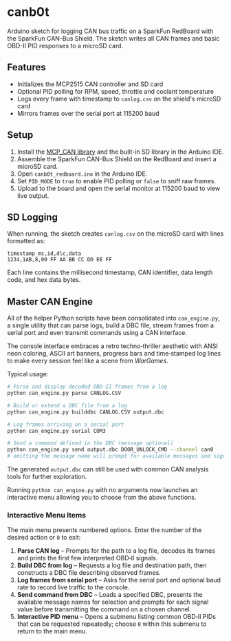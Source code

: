 # canb0t

Arduino sketch for logging CAN bus traffic on a SparkFun RedBoard with the SparkFun CAN-Bus Shield. The sketch writes all CAN frames and basic OBD-II PID responses to a microSD card.

## Features
- Initializes the MCP2515 CAN controller and SD card
- Optional PID polling for RPM, speed, throttle and coolant temperature
- Logs every frame with timestamp to `canlog.csv` on the shield's microSD card
- Mirrors frames over the serial port at 115200 baud

## Setup
1. Install the [MCP_CAN library](https://github.com/coryjfowler/MCP_CAN_lib) and the built-in SD library in the Arduino IDE.
2. Assemble the SparkFun CAN-Bus Shield on the RedBoard and insert a microSD card.
3. Open `canb0t_redboard.ino` in the Arduino IDE.
4. Set `PID_MODE` to `true` to enable PID polling or `false` to sniff raw frames.
5. Upload to the board and open the serial monitor at 115200 baud to view live output.

## SD Logging
When running, the sketch creates `canlog.csv` on the microSD card with lines formatted as:

```
timestamp_ms,id,dlc,data
1234,1AB,8,00 FF AA BB CC DD EE FF
```

Each line contains the millisecond timestamp, CAN identifier, data length code, and hex data bytes.

## Master CAN Engine
All of the helper Python scripts have been consolidated into
`can_engine.py`, a single utility that can parse logs, build a DBC file,
stream frames from a serial port and even transmit commands using a CAN
interface.

The console interface embraces a retro techno‑thriller aesthetic with
ANSI neon coloring, ASCII art banners, progress bars and time‑stamped log
lines to make every session feel like a scene from *WarGames*.

Typical usage:

```bash
# Parse and display decoded OBD-II frames from a log
python can_engine.py parse CANLOG.CSV

# Build or extend a DBC file from a log
python can_engine.py builddbc CANLOG.CSV output.dbc

# Log frames arriving on a serial port
python can_engine.py serial COM3

# Send a command defined in the DBC (message optional)
python can_engine.py send output.dbc DOOR_UNLOCK_CMD --channel can0
# omitting the message name will prompt for available messages and signals
```

The generated `output.dbc` can still be used with common CAN analysis
tools for further exploration.

Running `python can_engine.py` with no arguments now launches an
interactive menu allowing you to choose from the above functions.

### Interactive Menu Items

The main menu presents numbered options. Enter the number of the desired
action or `0` to exit:

1. **Parse CAN log** – Prompts for the path to a log file, decodes its
   frames and prints the first few interpreted OBD‑II signals.
2. **Build DBC from log** – Requests a log file and destination path, then
   constructs a DBC file describing observed frames.
3. **Log frames from serial port** – Asks for the serial port and optional
   baud rate to record live traffic to the console.
4. **Send command from DBC** – Loads a specified DBC, presents the available
   message names for selection and prompts for each signal value before
   transmitting the command on a chosen channel.
5. **Interactive PID menu** – Opens a submenu listing common OBD‑II PIDs
   that can be requested repeatedly; choose `0` within this submenu to
   return to the main menu.
